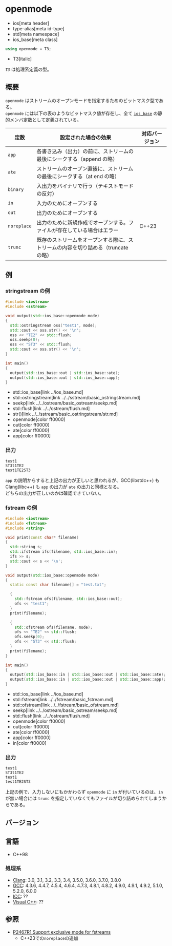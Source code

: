# openmode
* ios[meta header]
* type-alias[meta id-type]
* std[meta namespace]
* ios_base[meta class]

```cpp
using openmode = T3;
```
* T3[italic]

*`T3`* は処理系定義の型。

## 概要
`openmode` はストリームのオープンモードを指定するためのビットマスク型である。  
`openmode` には以下の表のようなビットマスク値が存在し、全て [`ios_base`](../ios_base.md) の静的メンバ定数として定義されている。

| 定数 | 設定された場合の効果 | 対応バージョン |
|------|----------------------|----------------|
| `app` | 各書き込み（出力）の前に、ストリームの最後にシークする（append の略） | |
| `ate` | ストリームのオープン直後に、ストリームの最後にシークする（at end の略） | |
| `binary` | 入出力をバイナリで行う（テキストモードの反対） | |
| `in` | 入力のためにオープンする | |
| `out` | 出力のためにオープンする | |
| `noreplace` | 出力のために新規作成でオープンする。ファイルが存在している場合はエラー | C++23 |
| `trunc` | 既存のストリームをオープンする際に、ストリームの内容を切り詰める（truncate の略） | |


## 例
### stringstream の例
```cpp example
#include <iostream>
#include <sstream>

void output(std::ios_base::openmode mode)
{
  std::ostringstream oss("test1", mode);
  std::cout << oss.str() << '\n';
  oss << "TE2" << std::flush;
  oss.seekp(0);
  oss << "ST3" << std::flush;
  std::cout << oss.str() << '\n';
}

int main()
{
  output(std::ios_base::out | std::ios_base::ate);
  output(std::ios_base::out | std::ios_base::app);
}
```
* std::ios_base[link ../ios_base.md]
* std::ostringstream[link ../../sstream/basic_ostringstream.md]
* seekp[link ../../ostream/basic_ostream/seekp.md]
* std::flush[link ../../ostream/flush.md]
* str()[link ../../sstream/basic_ostringstream/str.md]
* openmode[color ff0000]
* out[color ff0000]
* ate[color ff0000]
* app[color ff0000]

### 出力
```
test1
ST3t1TE2
test1TE2ST3
```

`app` の説明からすると上記の出力が正しいと思われるが、GCC(libstdc++) も Clang(libc++) も `app` の出力が `ate` の出力と同様となる。  
	どちらの出力が正しいのかは確認できていない。

### fstream の例
```cpp example
#include <iostream>
#include <fstream>
#include <string>

void print(const char* filename)
{
  std::string s;
  std::ifstream ifs(filename, std::ios_base::in);
  ifs >> s;
  std::cout << s << '\n';
}

void output(std::ios_base::openmode mode)
{
  static const char filename[] = "test.txt";

  {
    std::fstream ofs(filename, std::ios_base::out);
    ofs << "test1";
  }
  print(filename);

  {
    std::ofstream ofs(filename, mode);
    ofs << "TE2" << std::flush;
    ofs.seekp(0);
    ofs << "ST3" << std::flush;
  }
  print(filename);
}

int main()
{
  output(std::ios_base::in | std::ios_base::out | std::ios_base::ate);
  output(std::ios_base::in | std::ios_base::out | std::ios_base::app);
}
```
* std::ios_base[link ../ios_base.md]
* std::fstream[link ../../fstream/basic_fstream.md]
* std::ofstream[link ../../fstream/basic_ofstream.md]
* seekp[link ../../ostream/basic_ostream/seekp.md]
* std::flush[link ../../ostream/flush.md]
* openmode[color ff0000]
* out[color ff0000]
* ate[color ff0000]
* app[color ff0000]
* in[color ff0000]

### 出力
```
test1
ST3t1TE2
test1
test1TE2ST3
```

上記の例で、入力しないにもかかわらず `openmode` に `in` が付いているのは、`in` が無い場合には `trunc` を指定していなくてもファイルが切り詰められてしまうからである。

## バージョン
## 言語
- C++98

### 処理系
- [Clang](/implementation.md#clang): 3.0, 3.1, 3.2, 3.3, 3.4, 3.5.0, 3.6.0, 3.7.0, 3.8.0
- [GCC](/implementation.md#gcc): 4.3.6, 4.4.7, 4.5.4, 4.6.4, 4.7.3, 4.8.1, 4.8.2, 4.9.0, 4.9.1, 4.9.2, 5.1.0, 5.2.0, 6.0.0
- [ICC](/implementation.md#icc): ??
- [Visual C++](/implementation.md#visual_cpp): ??


## 参照
- [P2467R1 Support exclusive mode for fstreams](https://www.open-std.org/jtc1/sc22/wg21/docs/papers/2022/p2467r1.html)
    - C++23での`noreplace`の追加
